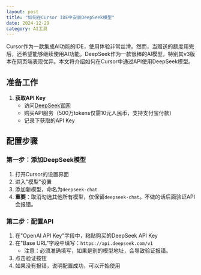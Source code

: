 ```yaml
---
layout: post
title: "如何在Cursor IDE中安装DeepSeek模型"
date: 2024-12-29
category: AI工具
---
```

Cursor作为一款集成AI功能的IDE，使用体验非常丝滑。然而，当赠送的额度用完后，还希望能够继续使用AI功能。DeepSeek作为一款很棒的AI模型，特别其v3版本在网页端表现优异。本文将介绍如何在Cursor中通过API使用DeepSeek模型。

## 准备工作
1. **获取API Key**
   - 访问[DeepSeek官网](https://www.deepseek.com)
   - 购买API服务（500万tokens仅需10元人民币，支持支付宝付款）
   - 记录下获取的API Key

## 配置步骤

### 第一步：添加DeepSeek模型
1. 打开Cursor的设置界面
2. 进入"模型"设置
3. 添加新模型，命名为`deepseek-chat`
4. **重要**：取消勾选其他所有模型，仅保留`deepseek-chat`。不做的话后面验证API会报错。

### 第二步：配置API
1. 在"OpenAI API Key"字段中，粘贴购买的DeepSeek API Key
2. 在"Base URL"字段中填写：`https://api.deepseek.com/v1`
   - 注意：必须准确填写，如果是别的模型地址，会导致验证报错。
3. 点击验证按钮
4. 如果没有报错，说明配置成功，可以开始使用

